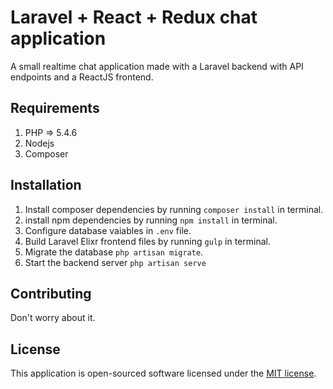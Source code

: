 # Laravel + React + Redux chat application

A small realtime chat application made with a Laravel backend with API endpoints and a ReactJS frontend. 
## Requirements
1.  PHP  => 5.4.6
2.  Nodejs
3.  Composer

## Installation
1. Install composer dependencies by running ```composer install``` in terminal.
2. install npm dependencies by running ```npm install``` in terminal.
1. Configure database vaiables in  ```.env``` file.
4. Build Laravel Elixr frontend files by running ```gulp``` in terminal.
5. Migrate the database ```php artisan migrate```.
6. Start the backend server ```php artisan serve```

## Contributing
Don't worry about it.

## License
This application is open-sourced software licensed under the [MIT license](http://opensource.org/licenses/MIT).

